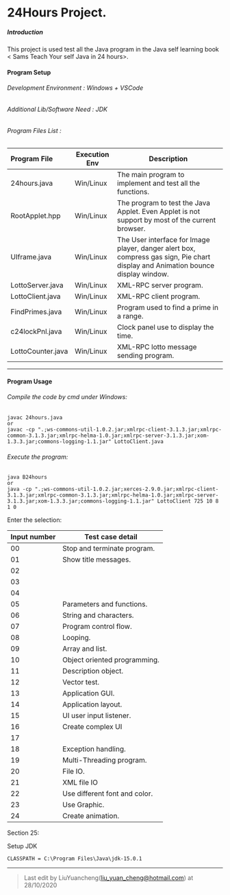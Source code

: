 # 24Hours Project.

##### Introduction

This project is used test all the Java program in the Java self learning book < Sams Teach Your self Java in 24 hours>.

#### Program Setup

###### Development Environment : Windows + VSCode

###### Additional Lib/Software Need : JDK

###### Program Files List :

| Program File      | Execution Env | Description                                                  |
| :---------------- | ------------- | ------------------------------------------------------------ |
| 24hours.java      | Win/Linux     | The main program to implement and test all the functions.    |
| RootApplet.hpp    | Win/Linux     | The program to test the Java Applet. Even Applet is not support by most of the current browser. |
| UIframe.java      | Win/Linux     | The User interface for Image player, danger alert box, compress gas sign, Pie chart display and Animation bounce display window. |
| LottoServer.java  | Win/Linux     | XML-RPC server program.                                      |
| LottoClient.java  | Win/Linux     | XML-RPC client program.                                      |
| FindPrimes.java   | Win/Linux     | Program used to find a prime in a range.                     |
| c24lockPnl.java   | Win/Linux     | Clock panel use to display the time.                         |
| LottoCounter.java | Win/Linux     | XML-RPC lotto message sending program.                       |

------

#### Program Usage

###### Compile the code by cmd under Windows: 

```
javac 24hours.java
or
javac -cp ".;ws-commons-util-1.0.2.jar;xmlrpc-client-3.1.3.jar;xmlrpc-common-3.1.3.jar;xmlrpc-helma-1.0.jar;xmlrpc-server-3.1.3.jar;xom-1.3.3.jar;commons-logging-1.1.jar" LottoClient.java

```

###### Execute the program: 

```
java B24hours
or 
java -cp ".;ws-commons-util-1.0.2.jar;xerces-2.9.0.jar;xmlrpc-client-3.1.3.jar;xmlrpc-common-3.1.3.jar;xmlrpc-helma-1.0.jar;xmlrpc-server-3.1.3.jar;xom-1.3.3.jar;commons-logging-1.1.jar" LottoClient 725 10 8 1 0
```

Enter the selection: 

| Input number | Test case detail              |
| ------------ | ----------------------------- |
| 00           | Stop and terminate program.   |
| 01           | Show title messages.          |
| 02           |                               |
| 03           |                               |
| 04           |                               |
| 05           | Parameters and functions.     |
| 06           | String and characters.        |
| 07           | Program control flow.         |
| 08           | Looping.                      |
| 09           | Array and list.               |
| 10           | Object oriented programming.  |
| 11           | Description object.           |
| 12           | Vector test.                  |
| 13           | Application GUI.              |
| 14           | Application layout.           |
| 15           | UI user input listener.       |
| 16           | Create complex UI             |
| 17           |                               |
| 18           | Exception handling.           |
| 19           | Multi-Threading program.      |
| 20           | File IO.                      |
| 21           | XML file IO                   |
| 22           | Use different font and color. |
| 23           | Use Graphic.                  |
| 24           | Create animation.             |

Section 25: 

Setup JDK

```
CLASSPATH = C:\Program Files\Java\jdk-15.0.1
```



------



> Last edit by LiuYuancheng(liu_yuan_cheng@hotmail.com) at 28/10/2020